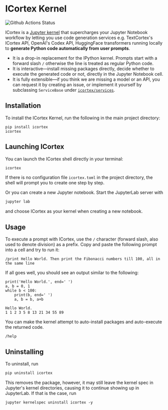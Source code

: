 # ICortex Kernel

![Github Actions Status](https://github.com/textcortex/icortex/workflows/Build/badge.svg)

ICortex is a [Jupyter kernel](https://jupyter-client.readthedocs.io/en/latest/kernels.html) that supercharges your Jupyter Notebook workflow by letting you use code generation services e.g. TextCortex's ICortex API, OpenAI's Codex API, HuggingFace transformers running locally to **generate Python code automatically from user prompts**.

- It is a drop-in replacement for the IPython kernel. Prompts start with a forward slash `/` otherwise the line is treated as regular Python code.
- It is interactive—install missing packages directly, decide whether to execute the generated code or not, directly in the Jupyter Notebook cell.
- It is fully extensible—if you think we are missing a model or an API, you can request it by creating an issue, or implement it yourself by subclassing `ServiceBase` under [`icortex/services`](icortex/services).

## Installation

To install the ICortex Kernel, run the following in the main project directory:

```
pip install icortex
icortex
```

## Launching ICortex

You can launch the ICortex shell directly in your terminal:

```bash
icortex
```

If there is no configuration file `icortex.toml` in the project directory, the shell will prompt you to create one step by step.

Or you can create a new Jupyter notebook. Start the JupyterLab server with

```bash
jupyter lab
```

and choose ICortex as your kernel when creating a new notebook.

## Usage

To execute a prompt with ICortex, use the `/` character (forward slash, also used to denote division) as a prefix. Copy and paste the following prompt into a cell and try to run it:

```
/print Hello World. Then print the Fibonacci numbers till 100, all in the same line
```

If all goes well, you should see an output similar to the following:

```
print('Hello World.', end=' ')
a, b = 0, 1
while b < 100:
    print(b, end=' ')
    a, b = b, a+b

Hello World.
1 1 2 3 5 8 13 21 34 55 89
```

You can make the kernel attempt to auto-install packages and auto-execute the returned code.

```
/help
```

## Uninstalling

To uninstall, run

```bash
pip uninstall icortex
```

This removes the package, however, it may still leave the kernel spec in Jupyter's kernel directories, causing it to continue showing up in JupyterLab. If that is the case, run

```
jupyter kernelspec uninstall icortex -y
```